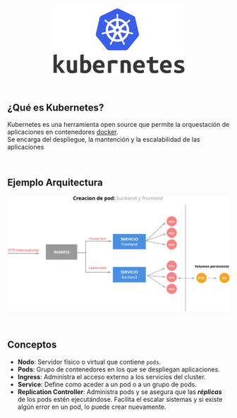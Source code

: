 <p align="center"><img src="https://raw.githubusercontent.com/coneking/trabajo/desarrollo/Kubernetes/images/kubernetes.png" width="300" /></p>

<br>

## ¿Qué es Kubernetes?

Kubernetes es una herramienta open source que permite la orquestación de aplicaciones en contenedores [docker](https://github.com/coneking/trabajo/tree/master/Docker).<br>
Se encarga del despliegue, la mantención y la escalabilidad de las aplicaciones

<br>

## Ejemplo Arquitectura

<p align="center"><img src="https://raw.githubusercontent.com/coneking/trabajo/desarrollo/Kubernetes/images/arch.png" width="800" /></p>

<br>

## Conceptos

- **Nodo**: Servidor físico o virtual que contiene `pods`.
- **Pods**: Grupo de contenedores en los que se despliegan aplicaciones.
- **Ingress**: Administra el acceso externo a los servicios del cluster.
- **Service**: Define como aceder a un pod o a un grupo de pods.
- **Replication Controller**: Administra pods y se asegura que las ***réplicas*** de los pods estén ejecutándose. Facilita el escalar sistemas y si existe algún error en un pod, lo puede crear nuevamente.